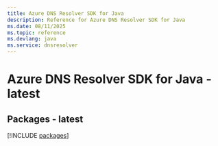 ```yaml
---
title: Azure DNS Resolver SDK for Java
description: Reference for Azure DNS Resolver SDK for Java
ms.date: 08/11/2025
ms.topic: reference
ms.devlang: java
ms.service: dnsresolver
---
```

# Azure DNS Resolver SDK for Java - latest
## Packages - latest
[!INCLUDE [packages](dns-resolver-index.md)]